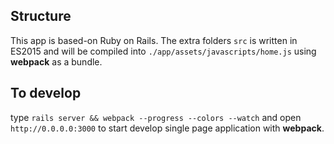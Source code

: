 ## Structure

This app is based-on Ruby on Rails. The extra folders `src` is written in ES2015 and will be compiled into `./app/assets/javascripts/home.js` using **webpack** as a bundle.

## To develop

type `rails server && webpack --progress --colors --watch` and open `http://0.0.0.0:3000` to start develop single page application with **webpack**.
